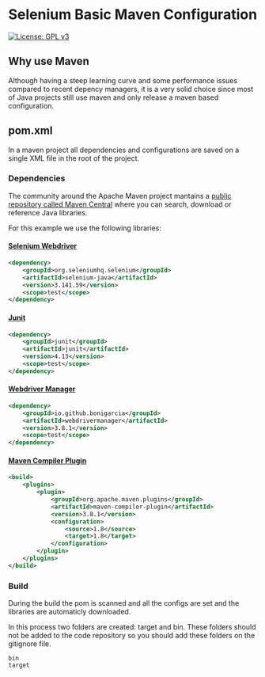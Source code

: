 # Selenium Basic Maven Configuration

[![License: GPL v3](https://img.shields.io/badge/License-GPLv3-blue.svg)](https://www.gnu.org/licenses/gpl-3.0)

## Why use Maven

Although having a steep learning curve and some performance issues compared to recent depency managers, it is a very solid choice since most of Java projects still use maven and only release a maven based configuration.

## pom.xml

In a maven project all dependencies and configurations are saved on a single XML file in the root of the project.

### Dependencies

The community around the Apache Maven project mantains a [public repository called Maven Central](https://mvnrepository.com/repos/central) where you can search, download or reference Java libraries.

For this example we use the following libraries:

#### [Selenium Webdriver](https://www.selenium.dev/maven/)

```xml
<dependency>
    <groupId>org.seleniumhq.selenium</groupId>
    <artifactId>selenium-java</artifactId>
    <version>3.141.59</version>
    <scope>test</scope>
</dependency>
```

#### [Junit](https://junit.org/junit4/)

```xml
<dependency>
    <groupId>junit</groupId>
    <artifactId>junit</artifactId>
    <version>4.13</version>
    <scope>test</scope>
</dependency>
```

#### [Webdriver Manager](https://github.com/bonigarcia/webdrivermanager)

```xml
<dependency>
    <groupId>io.github.bonigarcia</groupId>
    <artifactId>webdrivermanager</artifactId>
    <version>3.8.1</version>
    <scope>test</scope>
</dependency>

```

#### [Maven Compiler Plugin](https://maven.apache.org/plugins/maven-compiler-plugin/)

```xml
<build>
    <plugins>
        <plugin>
            <groupId>org.apache.maven.plugins</groupId>
            <artifactId>maven-compiler-plugin</artifactId>
            <version>3.8.1</version>
            <configuration>
                <source>1.8</source>
                <target>1.8</target>
            </configuration>
        </plugin>
    </plugins>
</build>
```

### Build

During the build the pom is scanned and all the configs are set and the libraries are automaticly downloaded.

In this process two folders are created: target and bin. These folders should not be added to the code repository so you should add these folders on the gitignore file.

```gitignore
bin
target
```

## 

